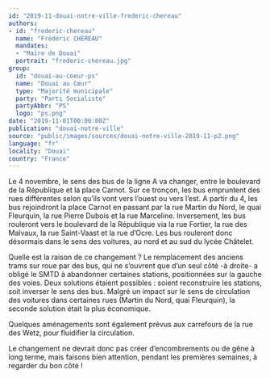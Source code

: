```yaml
---
id: "2019-11-douai-notre-ville-frederic-chereau"
authors:
- id: "frederic-chereau"
  name: "Frédéric CHÉREAU"
  mandates: 
  - "Maire de Douai"
  portrait: "frederic-chereau.jpg"
group:
  id: "douai-au-coeur-ps"
  name: "Douai au Cœur"
  type: "Majorité municipale"
  party: "Parti Socialiste"
  partyAbbr: "PS"
  logo: "ps.png"
date: "2019-11-01T00:00:00Z"
publication: "douai-notre-ville"
source: "public/images/sources/douai-notre-ville-2019-11-p2.png"
language: "fr"
locality: "Douai"
country: "France"
---
```


Le 4 novembre, le sens des bus de la ligne A va changer, entre le boulevard de la République et la place Carnot. Sur ce tronçon, les bus empruntent des rues différentes selon qu’ils vont vers l’ouest ou vers l’est. A partir du 4, les bus rejoindront la place Carnot en passant par la rue Martin du Nord, le quai Fleurquin, la rue Pierre Dubois et la rue Marceline. Inversement, les bus rouleront vers le boulevard de la République via la rue Fortier, la rue des Malvaux, la rue Saint-Vaast et la rue d’Ocre. Les bus rouleront donc désormais dans le sens des voitures, au nord et au sud du lycée Châtelet.

Quelle est la raison de ce changement ? Le remplacement des anciens trams sur roue par des bus, qui ne s’ouvrent que d’un seul côté -à droite- a obligé le SMTD à abandonner certaines stations, positionnées sur la gauche des voies. Deux solutions étaient possibles : soient reconstruire les stations, soit inverser le sens des bus. Malgré un impact sur le sens de circulation des voitures dans certaines rues (Martin du Nord, quai Fleurquin), la seconde solution était la plus économique.

Quelques aménagements sont également prévus aux carrefours de la rue des Wetz, pour fluidifier la circulation.

Le changement ne devrait donc pas créer d’encombrements ou de gêne à long terme, mais faisons bien attention, pendant les premières semaines, à regarder du bon côté !
